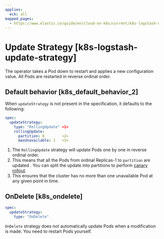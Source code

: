 ```yaml
---
applies:
  eck: all
mapped_pages:
  - https://www.elastic.co/guide/en/cloud-on-k8s/current/k8s-logstash-update-strategy.html
---
```


# Update Strategy [k8s-logstash-update-strategy]

The operator takes a Pod down to restart and applies a new configuration value. All Pods are restarted in reverse ordinal order.

## Default behavior [k8s_default_behavior_2]

When `updateStrategy` is not present in the specification, it defaults to the following:

```yaml
spec:
  updateStrategy:
    type: "RollingUpdate" <1>
    rollingUpdate:
      partition: 0        <2>
      maxUnavailable: 1   <3>
```

1. The `RollingUpdate` strategy will update Pods one by one in reverse ordinal order.
2. This means that all the Pods from ordinal Replicas-1 to `partition` are updated . You can split the update into partitions to perform [canary rollout](https://kubernetes.io/docs/tutorials/stateful-application/basic-stateful-set/#rolling-out-a-canary).
3. This ensures that the cluster has no more than one unavailable Pod at any given point in time.



## OnDelete [k8s_ondelete]

```yaml
spec:
  updateStrategy:
    type: "OnDelete"
```

`OnDelete` strategy does not automatically update Pods when a modification is made. You need to restart Pods yourself.


